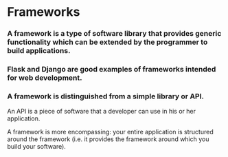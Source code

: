 # Frameworks

### A framework is a type of software library that provides generic functionality which can be extended by the programmer to build applications. 

### Flask and Django are good examples of frameworks intended for web development.

### A framework is distinguished from a simple library or API. 

An API is a piece of software that a developer can use in his or her application. 

A framework is more encompassing: your entire application is structured around the framework (i.e. it provides the framework around which you build your software).
